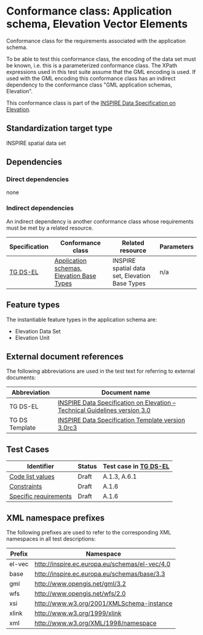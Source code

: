 # Conformance class: Application schema, Elevation Vector Elements

Conformance class for the requirements associated with the application schema. 

To be able to test this conformance class, the encoding of the data set must be known, i.e. this is a parameterized conformance class. The XPath expressions used in this test suite assume that the GML encoding is used. If used with the GML encoding this conformance class has an indirect dependency to the conformance class "GML application schemas, Elevation".

This conformance class is part of the [INSPIRE Data Specification on Elevation](../README.md).

## Standardization target type

INSPIRE spatial data set

## Dependencies

### Direct dependencies

none

### Indirect dependencies

An indirect dependency is another conformance class whose requirements must be met by a related resource.

| Specification | Conformance class | Related resource | Parameters |
| ------------- | ----------------- | ---------------- | ---------- |
| [TG DS-EL](./README.md#ref_TG_DS_EL) | [Application schemas, Elevation Base Types](../el-as/README.md) | INSPIRE spatial data set, Elevation Base Types | n/a |
 
## Feature types <a name="feature-types"></a>

The instantiable feature types in the application schema are:

* Elevation Data Set
* Elevation Unit

## External document references

The following abbreviations are used in the test text for referring to external documents:

Abbreviation                     | Document name
-------------------------------- | --------------------------------------------------
TG DS-EL <a name="ref_TG_DS_EL"></a>   | [INSPIRE Data Specification on Elevation – Technical Guidelines version 3.0](http://inspire.ec.europa.eu/documents/Data_Specifications/INSPIRE_DataSpecification_EL_v3.0.pdf)
TG DS Template <a name="ref_TG_DS_tmpl"></a>   | [INSPIRE Data Specification Template version 3.0rc3](http://inspire.jrc.ec.europa.eu/documents/Data_Specifications/INSPIRE_DataSpecification_Template_v3.0rc3.pdf)

## Test Cases

| Identifier                                                        | Status   | Test case in [TG DS-EL](#ref_TG_DS_EL)  |
| ----------------------------------------------------------------- | -------- | ------------ |
| [Code list values](./code-list-values)  | Draft  | A.1.3, A.6.1  |
| [Constraints](./constraints.md)  | Draft  | A.1.6  |
| [Specific requirements](./specific-req.md)  | Draft  | A.1.6  |


## XML namespace prefixes <a name="namespaces"></a>

The following prefixes are used to refer to the corresponding XML namespaces in all test descriptions:

Prefix         | Namespace
-------------- | -------------------------------------------------
el-vec 		   | http://inspire.ec.europa.eu/schemas/el-vec/4.0
base           | http://inspire.ec.europa.eu/schemas/base/3.3
gml            | http://www.opengis.net/gml/3.2
wfs            | http://www.opengis.net/wfs/2.0
xsi            | http://www.w3.org/2001/XMLSchema-instance
xlink          | http://www.w3.org/1999/xlink
xml            | http://www.w3.org/XML/1998/namespace
